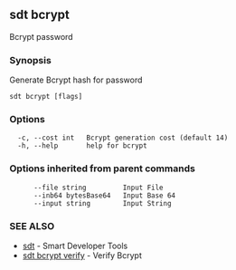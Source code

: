## sdt bcrypt

Bcrypt password

### Synopsis

Generate Bcrypt hash for password

```
sdt bcrypt [flags]
```

### Options

```
  -c, --cost int   Bcrypt generation cost (default 14)
  -h, --help       help for bcrypt
```

### Options inherited from parent commands

```
      --file string         Input File
      --inb64 bytesBase64   Input Base 64
      --input string        Input String
```

### SEE ALSO

* [sdt](sdt.md)	 - Smart Developer Tools
* [sdt bcrypt verify](sdt_bcrypt_verify.md)	 - Verify Bcrypt

